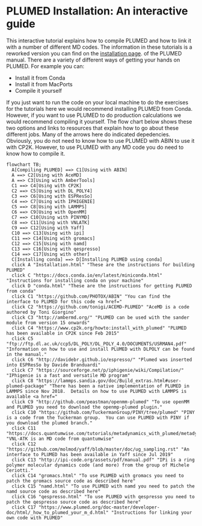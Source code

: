 #  PLUMED Installation: An interactive guide

This interactive tutorial explains how to compile PLUMED and how to link it with a number of different MD codes.
The information in these tutorials is a reworked version you can find on the [installation page](https://www.plumed.org/doc-master/user-doc/html/_installation.html).
of the PLUMED manual.  There are a variety of different ways of getting your hands on PLUMED.  For example you can:

* Install it from Conda
* Install it from MacPorts
* Compile it yourself

If you just want to run the code on your local machine to do the exercises for the tutorials here we would recommend installing 
PLUMED from Conda. However, if you want to use PLUMED to do production calculations we would recommend compiling 
it yourself.  The flow chart below shows these two options and links to resources that explain how to go about these different jobs.
Many of the arrows here do indicated depedencies.  Obviously, you do not need to know how to use PLUMED with ABIN to use it with CP2K.
However, to use PLUMED with any MD code you do need to know how to compile it.

```mermaid
flowchart TB;
  A[Compiling PLUMED] ==> C1[Using with ABIN]
  A ==> C2[Using with AceMD]
  A ==> C3[Using with AmberTools]
  C1 ==> C4[Using with CP2K]
  C2 ==> C5[Using with DL_POLY4]
  C3 ==> C6[Using with ESPResSo]
  C4 ==> C7[Using with IPHIGENIE]
  C5 ==> C8[Using with LAMMPS]
  C6 ==> C9[Using with OpenMM]
  C7 ==> C10[Using with PINYMD]
  C8 ==> C11[Using with VNLATK]
  C9 ==> C12[Using with Yaff]
  C10 ==> C13[Using with ipi]
  C11 ==> C14[Using with gromacs]
  C12 ==> C15[Using with namd]
  C13 ==> C16[Using with qespresso]
  C14 ==> C17[Using with other]
  C[Installing conda] ==> D[Installing PLUMED using conda]
  click A "Installation.html" "These are the instructions for building PLUMED"
  click C "https://docs.conda.io/en/latest/miniconda.html" "Instructions for installing conda on your machine"
  click D "conda.html" "These are the instructions for getting PLUMED from conda"
  click C1 "https://github.com/PHOTOX/ABIN" "You can find the interface to PLUMED for this code <a href="
  click C2 "https://github.com/tonigi/ACEMD-PLUMED" "AceMD is a code authored by Toni Giorgino"
  click C3 "http://ambermd.org/" "PLUMED can be used with the sander module from version 15 onwards"
  click C4 "https://www.cp2k.org/howto:install_with_plumed" "PLUMED has been available in CP2K since Feb 2015"
  click C5 "ftp://ftp.dl.ac.uk/ccp5/DL_POLY/DL_POLY_4.0/DOCUMENTS/USRMAN4.pdf" "Information on how to use and install PLUMED with DLPOLY can be found in the manual."
  click C6 "http://davidebr.github.io/espresso/" "Plumed was inserted into ESPResSo by Davide Branduardi"
  click C7 "https://sourceforge.net/p/iphigenie/wiki/Compilation/" "IPhigenie is a fast and versatile MD program"
  click C8 "https://lammps.sandia.gov/doc/Build_extras.html#user-plumed-package" "There has been a native implementation of PLUMED in LAMMPS since Nov 2018.  Details on how to use PLUMED with LAMMPS is available <a href="
  click C9 "http://github.com/peastman/openmm-plumed" "To use openMM and PLUMED you need to download the openmp-plumed plugin."
  click C10 "https://github.com/TuckermanGroup/PINY/tree/plumed" "PINY is a code from the Tuckerman group.  You can use PLUMED with PINY if you download the plumed branch."
  click C11 "https://docs.quantumwise.com/tutorials/metadynamics_with_plumed/metadynamics_with_plumed.html" "VNL-ATK is an MD code from quantumwise"
  click C12 "https://github.com/molmod/yaff/blob/master/doc/ug_sampling.rst" "An interface to PLUMED has been available in Yaff since Jul 2019"
  click C13 "http://ipi-code.org/assets/pdf/manual.pdf" "IPi is a ring polymer molecular dynamics code (and more) from the group of Michele Ceriotti."
  click C14 "gromacs.html" "To use PLUMED with gromacs you need to patch the gromacs source code as described here"
  click C15 "namd.html" "To use PLUMED with namd you need to patch the namd source code as described here"
  click C16 "qespresso.html" "To use PLUMED with qespresso you need to patch the qespresso source code as described here"
  click C17 "https://www.plumed.org/doc-master/developer-doc/html/_how_to_plumed_your_m_d.html" "Instructions for linking your own code with PLUMED"
```
